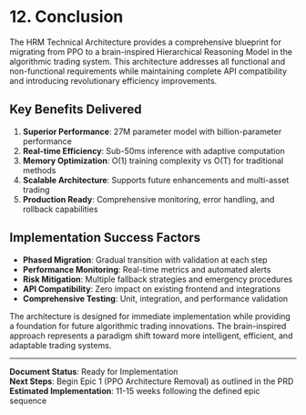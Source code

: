 # 12. Conclusion

The HRM Technical Architecture provides a comprehensive blueprint for migrating from PPO to a brain-inspired Hierarchical Reasoning Model in the algorithmic trading system. This architecture addresses all functional and non-functional requirements while maintaining complete API compatibility and introducing revolutionary efficiency improvements.

## Key Benefits Delivered
1. **Superior Performance**: 27M parameter model with billion-parameter performance
2. **Real-time Efficiency**: Sub-50ms inference with adaptive computation
3. **Memory Optimization**: O(1) training complexity vs O(T) for traditional methods
4. **Scalable Architecture**: Supports future enhancements and multi-asset trading
5. **Production Ready**: Comprehensive monitoring, error handling, and rollback capabilities

## Implementation Success Factors
- **Phased Migration**: Gradual transition with validation at each step
- **Performance Monitoring**: Real-time metrics and automated alerts
- **Risk Mitigation**: Multiple fallback strategies and emergency procedures
- **API Compatibility**: Zero impact on existing frontend and integrations
- **Comprehensive Testing**: Unit, integration, and performance validation

The architecture is designed for immediate implementation while providing a foundation for future algorithmic trading innovations. The brain-inspired approach represents a paradigm shift toward more intelligent, efficient, and adaptable trading systems.

---

**Document Status**: Ready for Implementation  
**Next Steps**: Begin Epic 1 (PPO Architecture Removal) as outlined in the PRD  
**Estimated Implementation**: 11-15 weeks following the defined epic sequence